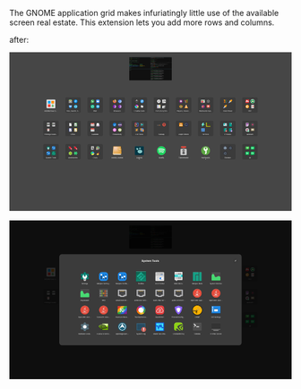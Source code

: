 The GNOME application grid makes infuriatingly little use of the available screen real estate. This extension lets you add more rows and columns.

after:

![overview](./screenshots/app-grid.png)

![folder](./screenshots/app-grid-folder.png)
